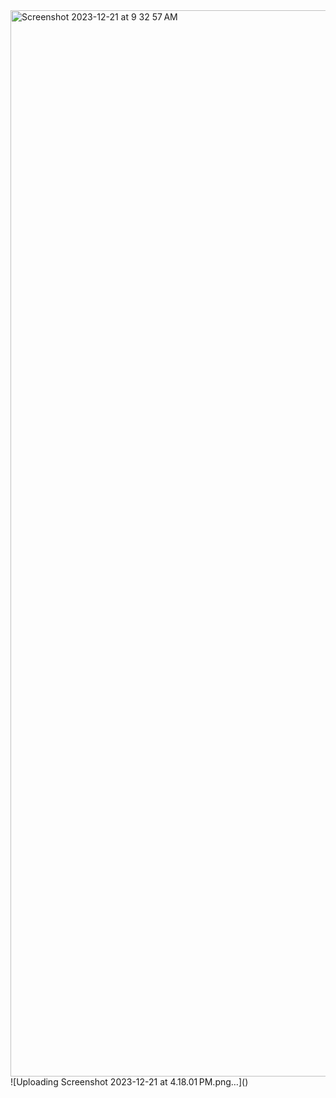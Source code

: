 <img width="1706" alt="Screenshot 2023-12-21 at 9 32 57 AM" src="https://github.com/CypherAk007/Trillio-React-App/assets/71595919/286d8579-1879-47ed-9e8c-5f2febb4f321">
![Uploading Screenshot 2023-12-21 at 4.18.01 PM.png…]()
